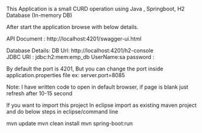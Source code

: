 This Application is a small CURD operation using Java , Springboot, H2 Database (In-memory DB)

After start the application browse with below details.

API Document :  http://localhost:4201/swagger-ui.html


Database Details: 
DB Url: http://localhost:4201/h2-console  
JDBC URl : jdbc:h2:mem:emp_db 
UserName:sa
password :  


By default the port is 4201, But you can change the port inside application.properties file 
ex: server.port=8085


Note: I have written code to open in default browser, if page is blank just refresh after 10-15 second



If you want to import this project
In eclipse import as existing maven project and do below steps in eclipse/command line

mvn update
mvn clean install
mvn spring-boot:run
